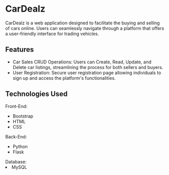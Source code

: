 # CarDealz
CarDealz is a web application designed to facilitate the buying and selling of cars online. Users can seamlessly navigate through a platform that offers a user-friendly interface for trading vehicles.

<h2>Features</h2>
<ul>
<li>Car Sales CRUD Operations: Users can Create, Read, Update, and Delete car listings, streamlining the process for both sellers and buyers. </li>
<li>User Registration: Secure user registration page allowing individuals to sign up and access the platform's functionalities.</li>
</ul>

<h2>Technologies Used</h2>
  
Front-End:
<ul>
<li>Bootstrap</li>
<li>HTML</li>
<li>CSS</li>
</ul>
Back-End:
<ul>
<li>Python</li>
<li>Flask</li>
</ul>
Database:
<li>MySQL</li>
